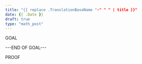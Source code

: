 ```yaml
---
title: "{{ replace .TranslationBaseName "-" " " | title }}"
date: {{ .Date }}
draft: true
type: "math_post"
---
```


GOAL


---END OF GOAL---


PROOF
